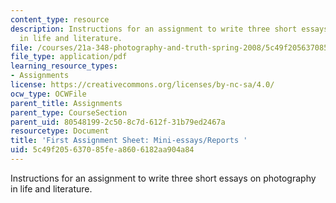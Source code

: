 ```yaml
---
content_type: resource
description: Instructions for an assignment to write three short essays on photography
  in life and literature.
file: /courses/21a-348-photography-and-truth-spring-2008/5c49f205637085fea8606182aa904a84_MIT21A_348S08_mini.pdf
file_type: application/pdf
learning_resource_types:
- Assignments
license: https://creativecommons.org/licenses/by-nc-sa/4.0/
ocw_type: OCWFile
parent_title: Assignments
parent_type: CourseSection
parent_uid: 80548199-2c50-8c7d-612f-31b79ed2467a
resourcetype: Document
title: 'First Assignment Sheet: Mini-essays/Reports '
uid: 5c49f205-6370-85fe-a860-6182aa904a84
---
```

Instructions for an assignment to write three short essays on photography in life and literature.